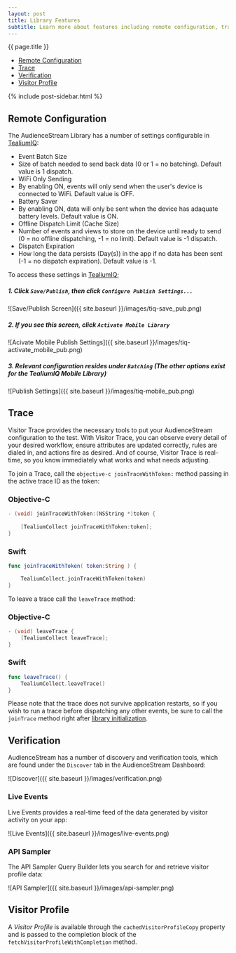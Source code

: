 ```yaml
---
layout: post
title: Library Features
subtitle: Learn more about features including remote configuration, trace, Verification, and Visitor Profile.
---
```

<!--more-->

<div class="sidebar">
	<div class="context_container pageNavigation_wrapper">
		<span class="context_title">{{ page.title }}</span>
		<ul class="pageNavigation">
			<li><a href="features.html#remote-config">Remote Configuration</a></li>
			<li><a href="features.html#trace">Trace</a></li>
			<li><a href="features.html#verification">Verification</a></li>
			<li><a href="features.html#profile">Visitor Profile</a></li>
		</ul>
	</div>
	{% include post-sidebar.html %}
</div>

## <a id="remote-config"></a>Remote Configuration

The AudienceStream Library has a number of settings configurable in [TealiumIQ](https://my.tealiumiq.com):

* Event Batch Size
 * Size of batch needed to send back data (0 or 1 = no batching). Default value is 1 dispatch.
* WiFi Only Sending
 * By enabling ON, events will only send when the user's device is connected to WiFi. Default value is OFF.
* Battery Saver
 * By enabling ON, data will only be sent when the device has adaquate battery levels. Default value is ON.
* Offline Dispatch Limit (Cache Size)
 * Number of events and views to store on the device until ready to send (0 = no offline dispatching, -1 = no limit). Default value is -1 dispatch.
* Dispatch Expiration
 * How long the data persists (Day(s)) in the app if no data has been sent (-1 = no dispatch expiration). Default value is -1.

To access these settings in [TealiumIQ](https://my.tealiumiq.com); 

##### 1. Click ```Save/Publish```, then click ```Configure Publish Settings...```

![Save/Publish Screen]({{ site.baseurl }}/images/tiq-save_pub.png)

#####  2. If you see this screen, click ```Activate Mobile Library```

![Acivate Mobile Publish Settings]({{ site.baseurl }}/images/tiq-activate_mobile_pub.png)

##### 3. Relevant configuration resides under ```Batching``` (The other options exist for the TealiumIQ Mobile Library)

![Publish Settings]({{ site.baseurl }}/images/tiq-mobile_pub.png)

## <a id="trace"></a>Trace 

Visitor Trace provides the necessary tools to put your AudienceStream configuration to the test. With Visitor Trace, you can observe every detail of your desired workflow, ensure attributes are updated correctly, rules are dialed in, and actions fire as desired. And of course, Visitor Trace is real-time, so you know immediately what works and what needs adjusting.

To join a Trace, call the ```objective-c joinTraceWithToken:``` method passing in the active trace ID as the token:
  
### Objective-C  
```objective-c
- (void) joinTraceWithToken:(NSString *)token {
    
    [TealiumCollect joinTraceWithToken:token];
}
```

### Swift
```swift
func joinTraceWithToken( token:String ) {

    TealiumCollect.joinTraceWithToken(token)
}
```

To leave a trace call the ```leaveTrace``` method:

### Objective-C  
```objective-c
- (void) leaveTrace {
    [TealiumCollect leaveTrace];
}
```

### Swift
```swift
func leaveTrace() {
    TealiumCollect.leaveTrace()
}
```

Please note that the trace does not survive application restarts, so if you wish to run a trace before dispatching any other events, be sure to call the ```joinTrace``` method right after [library initialization](getting-started.html#enable).

## <a id="verification"></a>Verification

AudienceStream has a number of discovery and verification tools, which are found under the ```Discover``` tab in the AudienceStream Dashboard:

![Discover]({{ site.baseurl }}/images/verification.png)

### Live Events

Live Events provides a real-time feed of the data generated by visitor activity on your app: 

![Live Events]({{ site.baseurl }}/images/live-events.png)

### API Sampler

The API Sampler Query Builder lets you search for and retrieve visitor profile data:

![API Sampler]({{ site.baseurl }}/images/api-sampler.png)

## <a id="profile"></a>Visitor Profile

A *Visitor Profile* is available through the ```cachedVisitorProfileCopy``` property and is passed to the completion block of the ```fetchVisitorProfileWithCompletion``` method.  

